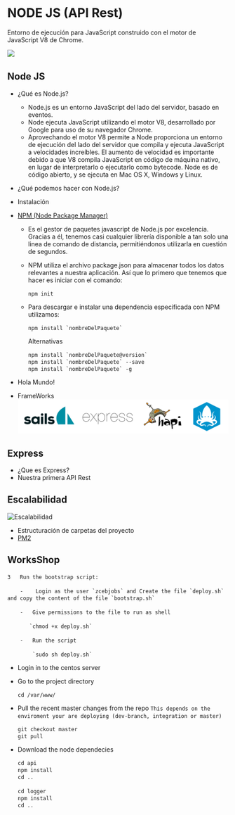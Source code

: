 # NODE JS (API Rest)
Entorno de ejecución para JavaScript construido con el motor de JavaScript V8 de Chrome.

![](https://cdn-images-1.medium.com/max/1600/1*22I1ecGbrdPjGuKYTvkdWw.png)

## Node JS

-   ¿Qué es Node.js?
    -   Node.js es un entorno JavaScript del lado del servidor, basado en eventos. 
    -   Node ejecuta JavaScript utilizando el motor V8, desarrollado por Google para uso de su navegador Chrome. 
    -   Aprovechando el motor V8 permite a Node proporciona un entorno de ejecución del lado del servidor que compila y ejecuta JavaScript a velocidades increíbles. 
El aumento de velocidad es importante debido a que V8 compila JavaScript en código de máquina nativo, en lugar de interpretarlo o ejecutarlo como bytecode. 
Node es de código abierto, y se ejecuta en Mac OS X, Windows y Linux.

-   ¿Qué podemos hacer con Node.js?
-   Instalación
-   [NPM (Node Package Manager)](https://www.npmjs.com/)
    -   Es el gestor de paquetes javascript de Node.js por excelencia. Gracias a él, tenemos casi cualquier librería disponible a tan solo una linea de comando de distancia, permitiéndonos utilizarla en cuestión de segundos.
    -   NPM utiliza el archivo package.json para almacenar todos los datos relevantes a nuestra aplicación. Así que lo primero que tenemos que hacer es iniciar con el comando:

            npm init
    -   Para descargar e instalar una dependencia especificada con NPM utilizamos:

            npm install `nombreDelPaquete` 
            
        Alternativas
        

            npm install `nombreDelPaquete@version` 
            npm install `nombreDelPaquete` --save  
            npm install `nombreDelPaquete` -g
            
-   Hola Mundo!
-   FrameWorks
![Framework](https://raw.githubusercontent.com/Unitech/PM2/development/pres/cluster-support.png) 

## Express
-   ¿Que es Express? 
-   Nuestra primera API Rest 

## Escalabilidad
![Escalabilidad](https://blog.forocoin.net/wp-content/uploads/2018/06/Sharding-Escalabilidad.jpeg)

-   Estructuración de carpetas del proyecto
-   [PM2](https://github.com/Unitech/pm2) 

## WorksShop  


    3   Run the bootstrap script:          

        -    Login as the user `zcebjobs` and Create the file `deploy.sh` and copy the content of the file `bootstrap.sh`

        -   Give permissions to the file to run as shell

           `chmod +x deploy.sh`
        
        -   Run the script    

            `sudo sh deploy.sh`  


- Login in to the centos server 

- Go to the project directory
    
      cd /var/www/

- Pull the recent master changes from the repo `This depends on the enviroment your are deploying (dev-branch, integration or master)`

      git checkout master
      git pull

- Download the node dependecies

      cd api
      npm install
      cd ..

      cd logger
      npm install
      cd ..

